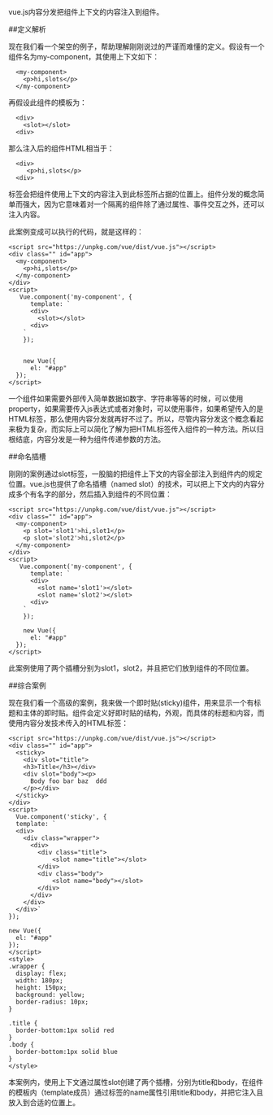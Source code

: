 vue.js内容分发把组件上下文的内容注入到组件。

##定义解析

现在我们看一个架空的例子，帮助理解刚刚说过的严谨而难懂的定义。假设有一个组件名为my-component，其使用上下文如下：

      <my-component>
        <p>hi,slots</p>
      </my-component>  

再假设此组件的模板为：

      <div>
        <slot></slot>
      <div>

那么注入后的组件HTML相当于：

      <div>
         <p>hi,slots</p>
      <div>

标签<slot>会把组件使用上下文的内容注入到此标签所占据的位置上。组件分发的概念简单而强大，因为它意味着对一个隔离的组件除了通过属性、事件交互之外，还可以注入内容。

此案例变成可以执行的代码，就是这样的：

    <script src="https://unpkg.com/vue/dist/vue.js"></script>
    <div class="" id="app">
      <my-component>
        <p>hi,slots</p>
      </my-component>  
    </div>
    <script>
       Vue.component('my-component', {
          template: `
          <div>
            <slot></slot>
          <div>
        `
        });

    
        new Vue({
          el: "#app"
      });
    </script>

一个组件如果需要外部传入简单数据如数字、字符串等等的时候，可以使用property，如果需要传入js表达式或者对象时，可以使用事件，如果希望传入的是HTML标签，那么使用内容分发就再好不过了。所以，尽管内容分发这个概念看起来极为复杂，而实际上可以简化了解为把HTML标签传入组件的一种方法。所以归根结底，内容分发是一种为组件传递参数的方法。

##命名插槽

刚刚的案例通过slot标签，一股脑的把组件上下文的内容全部注入到组件内的规定位置。vue.js也提供了命名插槽（named slot）的技术，可以把上下文内的内容分成多个有名字的部分，然后插入到组件的不同位置：

    <script src="https://unpkg.com/vue/dist/vue.js"></script>
    <div class="" id="app">
      <my-component>
        <p slot='slot1'>hi,slot1</p>
        <p slot='slot2'>hi,slot2</p>
      </my-component>  
    </div>
    <script>
       Vue.component('my-component', {
          template: `
          <div>
            <slot name='slot1'></slot>
            <slot name='slot2'></slot>
          <div>
        `
        });
    
        new Vue({
          el: "#app"
      });
    </script>

此案例使用了两个插槽分别为slot1，slot2，并且把它们放到组件的不同位置。

##综合案例

现在我们看一个高级的案例，我来做一个即时贴(sticky)组件，用来显示一个有标题和主体的即时贴。组件会定义好即时贴的结构，外观，而具体的标题和内容，而使用内容分发技术传入的HTML标签：

    <script src="https://unpkg.com/vue/dist/vue.js"></script>
    <div class="" id="app">
      <sticky>
        <div slot="title">
        <h3>Title</h3></div>
        <div slot="body"><p>
          Body foo bar baz  ddd
        </p></div>
      </sticky>
    </div>
    <script>
      Vue.component('sticky', {
      template: `
      <div>
        <div class="wrapper">  
          <div>
            <div class="title">
                <slot name="title"></slot>
            </div>
            <div class="body">
                <slot name="body"></slot>
            </div>
          </div>
        </div>
      </div>`
    });
    
    new Vue({
      el: "#app"
    });
    </script>
    <style>
    .wrapper {
      display: flex;
      width: 180px;
      height: 150px;
      background: yellow;
      border-radius: 10px;
    }
    
    .title {
      border-bottom:1px solid red
    }
    .body {
      border-bottom:1px solid blue
    }
    </style>

本案例内，使用上下文通过属性slot创建了两个插槽，分别为title和body，在组件的模板内（template成员）通过<slot>标签的name属性引用title和body，并把它注入且放入到合适的位置上。

